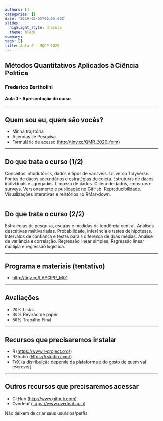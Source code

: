 ```yaml
---
authors: []
categories: []
date: "2019-02-05T00:00:00Z"
slides:
  highlight_style: dracula
  theme: black
summary: 
tags: []
title: Aula 0 - MQCP 2020
---
```

## Métodos Quantitativos Aplicados à Ciência Política

### Frederico Bertholini

#### Aula 0 - Apresentação do curso

---
## Quem sou eu, quem são vocês?

- Minha trajetória
- Agendas de Pesquisa
- Formulário de acesso (http://tiny.cc/QMR_2020_form)

---
## Do que trata o curso (1/2)

Conceitos introdutórios, dados e tipos de variáveis. Universo Tidyverse. Fontes de dados secundários e estratégias de coleta. Estruturas de dados individuais e agregados. Limpeza de dados. Coleta de dados, amostras e surveys. Versionamento e publicação no GitHub. Reproducibilidade. Visualizações interativas e relatórios no RMarkdown. 

---
## Do que trata o curso (2/2)

Estratégias de pesquisa, escalas e medidas de tendência central. Análises descritivas multivariadas. Probabilidade, inferência e testes de hipóteses. Intervalos de confiança e testes para a diferença de duas médias. Análise de variância e correlação. Regressão linear simples. Regressão linear múltipla e regressão logística.


---
## Programa e materiais (tentativo)

- http://tiny.cc/LAPCIPP_MQ1

---
## Avaliações

- 20% Listas
- 30% Revisão de paper
- 50% Trabalho Final

---
## Recursos que precisaremos instalar

- R (https://www.r-project.org/)
- RStudio (https://rstudio.com/)
- TeX (a distribuição depende da plataforma e do gosto de quem vai escrever)

---
## Outros recursos que precisaremos acessar

- GitHub (http://www.github.com)
- Overleaf (https://www.overleaf.com)

Não deixem de criar seus usuários/perfis


